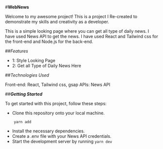 #**WebNews**

Welcome to my awesome project! This is a project I Re-created to demonstrate my skills and creativity as a developer.

This is a simple looking page where you can get all type of daily news. I have used News API to get the news. I have used React and Tailwind css for the front-end and Node.js for the back-end.

##_Features_

- 1: Style Looking Page
- 2: Get all Type of Daily News Here

##_Technologies Used_

Front-end: React, Tailwind css, gsap
APIs: News API

##_**Getting Started**_

To get started with this project, follow these steps:

- Clone this repository onto your local machine.

```
    yarn add

```

- Install the necessary dependencies.
- Create a .env file with your News API credentials.
- Start the development server by running
  `yarn dev`
